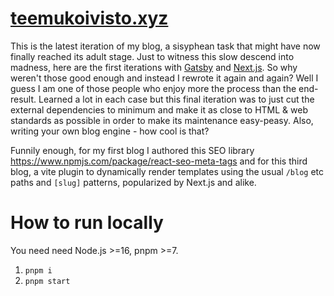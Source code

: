 # [teemukoivisto.xyz](https://teemukoivisto.xyz)

This is the latest iteration of my blog, a sisyphean task that might have now finally reached its adult stage. Just to witness this slow descend into madness, here are the first iterations with [Gatsby](https://github.com/TeemuKoivisto/simple-gatsby-typescript-blog) and [Next.js](https://github.com/TeemuKoivisto/nextjs-blog-typescript-tailwind). So why weren't those good enough and instead I rewrote it again and again? Well I guess I am one of those people who enjoy more the process than the end-result. Learned a lot in each case but this final iteration was to just cut the external dependencies to minimum and make it as close to HTML & web standards as possible in order to make its maintenance easy-peasy. Also, writing your own blog engine - how cool is that?

Funnily enough, for my first blog I authored this SEO library https://www.npmjs.com/package/react-seo-meta-tags and for this third blog, a vite plugin to dynamically render templates using the usual `/blog` etc paths and `[slug]` patterns, popularized by Next.js and alike.

# How to run locally

You need need Node.js >=16, pnpm >=7.

1. `pnpm i`
2. `pnpm start`
